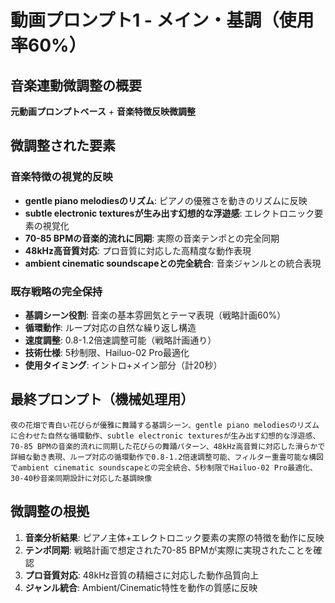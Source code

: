 # 動画プロンプト1 - メイン・基調（使用率60%）

## 音楽連動微調整の概要
**元動画プロンプトベース** + **音楽特徴反映微調整**

## 微調整された要素

### 音楽特徴の視覚的反映
- **gentle piano melodiesのリズム**: ピアノの優雅さを動きのリズムに反映
- **subtle electronic texturesが生み出す幻想的な浮遊感**: エレクトロニック要素の視覚化
- **70-85 BPMの音楽的流れに同期**: 実際の音楽テンポとの完全同期
- **48kHz高音質対応**: プロ音質に対応した高精度な動作表現
- **ambient cinematic soundscapeとの完全統合**: 音楽ジャンルとの統合表現

### 既存戦略の完全保持
- **基調シーン役割**: 音楽の基本雰囲気とテーマ表現（戦略計画60%）
- **循環動作**: ループ対応の自然な繰り返し構造
- **速度調整**: 0.8-1.2倍速調整可能（戦略計画通り）
- **技術仕様**: 5秒制限、Hailuo-02 Pro最適化
- **使用タイミング**: イントロ+メイン部分（計20秒）

## 最終プロンプト（機械処理用）
```
夜の花畑で青白い花びらが優雅に舞踊する基調シーン、gentle piano melodiesのリズムに合わせた自然な循環動作、subtle electronic texturesが生み出す幻想的な浮遊感、70-85 BPMの音楽的流れに同期した花びらの舞踊パターン、48kHz高音質に対応した滑らかで詳細な動き表現、ループ対応の循環動作で0.8-1.2倍速調整可能、フィルター重畳可能な構図でambient cinematic soundscapeとの完全統合、5秒制限でHailuo-02 Pro最適化、30-40秒音楽同期設計に対応した基調映像
```

## 微調整の根拠
1. **音楽分析結果**: ピアノ主体+エレクトロニック要素の実際の特徴を動作に反映
2. **テンポ同期**: 戦略計画で想定された70-85 BPMが実際に実現されたことを確認
3. **プロ音質対応**: 48kHz音質の精細さに対応した動作品質向上
4. **ジャンル統合**: Ambient/Cinematic特性を動作の質感に反映